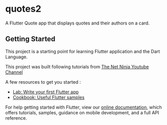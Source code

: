 # quotes2

A Flutter Quote app that displays quotes and their authors on a card.

## Getting Started

This project is a starting point for learning Flutter application and the Dart Language.

This project was built following tutorials from [The Net Ninja Youtube Channel](https://www.youtube.com/channel/UCW5YeuERMmlnqo4oq8vwUpg)

A few resources to get you started :

- [Lab: Write your first Flutter app](https://flutter.dev/docs/get-started/codelab)
- [Cookbook: Useful Flutter samples](https://flutter.dev/docs/cookbook)

For help getting started with Flutter, view our
[online documentation](https://flutter.dev/docs), which offers tutorials,
samples, guidance on mobile development, and a full API reference.
